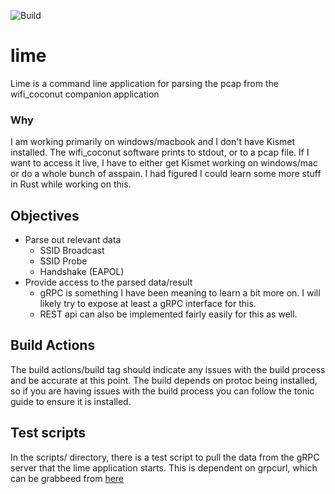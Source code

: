 ![Build](https://github.com/jakehomb/lime/actions/workflows/rust.yml/badge.svg)


# lime
Lime is a command line application for parsing the pcap from the wifi_coconut companion application

### Why
I am working primarily on windows/macbook and I don't have Kismet installed. The wifi_coconut software prints to stdout, or to a pcap file. If I want to access it live, I have to either get Kismet working on windows/mac or do a whole bunch of asspain. I had figured I could learn some more stuff in Rust while working on this.

## Objectives
- Parse out relevant data
    - SSID Broadcast
    - SSID Probe
    - Handshake (EAPOL)
- Provide access to the parsed data/result
    - gRPC is something I have been meaning to learn a bit more on. I will likely try to expose at least a gRPC interface for this.
    - REST api can also be implemented fairly easily for this as well. 

## Build Actions

The build actions/build tag should indicate any issues with the build process and be accurate at this point. The build depends on protoc being installed, so if you are having issues with the build process you can follow the tonic guide to ensure it is installed.

## Test scripts

In the scripts/ directory, there is a test script to pull the data from the gRPC server that the lime application starts. This is dependent on grpcurl, which can be grabbeed from [here](https://github.com/fullstorydev/grpcurl)
